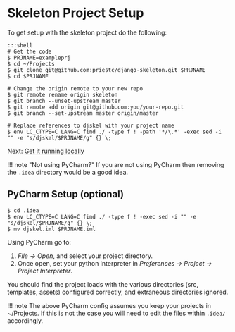 # Skeleton Project Setup

To get setup with the skeleton project do the following:
    
    :::shell
    # Get the code
    $ PRJNAME=exampleprj
    $ cd ~/Projects
    $ git clone git@github.com:priestc/django-skeleton.git $PRJNAME
    $ cd $PRJNAME
    
    # Change the origin remote to your new repo
    $ git remote rename origin skeleton
    $ git branch --unset-upstream master
    $ git remote add origin git@github.com:you/your-repo.git
    $ git branch --set-upstream master origin/master
    
    # Replace references to djskel with your project name
    $ env LC_CTYPE=C LANG=C find ./ -type f ! -path '*/\.*' -exec sed -i "" -e "s/djskel/$PRJNAME/g" {} \;

Next: [Get it running locally](running_locally.md)

!!! note "Not using PyCharm?"
    If you are not using PyCharm then removing the ``.idea`` directory would 
    be a good idea.

## PyCharm Setup (optional)

    $ cd .idea
    $ env LC_CTYPE=C LANG=C find ./ -type f ! -exec sed -i "" -e "s/djskel/$PRJNAME/g" {} \;
    $ mv djskel.iml $PRJNAME.iml 

Using PyCharm go to:

1. *File -> Open*, and select your project directory.
2. Once open, set your python interpreter in *Preferences -> Project -> Project Interpreter*.    

You should find the 
project loads with the various directories (src, templates, assets) configured correctly, 
and extraneous directories ignored.

!!! note
    The above PyCharm config assumes you keep your projects in ~/Projects. 
    If this is not the case you will need to edit the files within 
    ``.idea/`` accordingly. 

